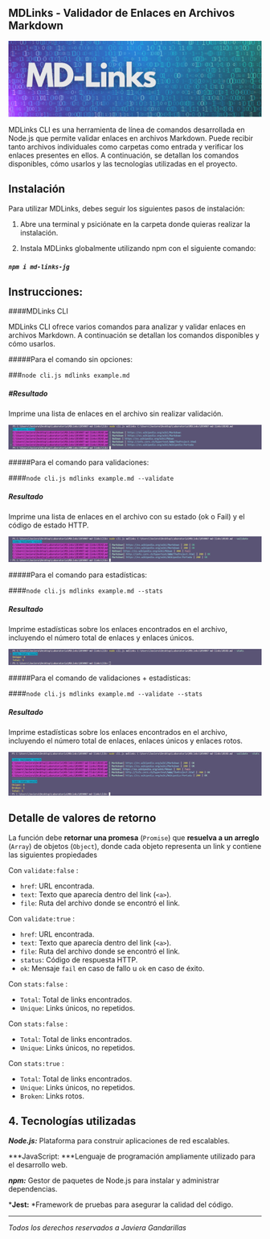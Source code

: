 ## MDLinks - Validador de Enlaces en Archivos Markdown

![MDLinks CLI Logo](images/mdlinks-banner.png) 

MDLinks CLI es una herramienta de línea de comandos desarrollada en Node.js que permite validar enlaces en archivos Markdown. Puede recibir tanto archivos individuales como carpetas como entrada y verificar los enlaces presentes en ellos. A continuación, se detallan los comandos disponibles, cómo usarlos y las tecnologías utilizadas en el proyecto.

## Instalación

Para utilizar MDLinks, debes seguir los siguientes pasos de instalación:

1. Abre una terminal y psiciónate en la carpeta donde quieras realizar la instalación.

2. Instala MDLinks globalmente utilizando npm con el siguiente comando:

##### `npm i md-links-jg`


## Instrucciones: 

####MDLinks CLI

MDLinks CLI ofrece varios comandos para analizar y validar enlaces en archivos Markdown. A continuación se detallan los comandos disponibles y cómo usarlos.

#####Para el comando sin opciones:

###`node cli.js mdlinks example.md`

##### #Resultado

Imprime una lista de enlaces en el archivo sin realizar validación.

![solo_path](images/no_option.png) 

#####Para el comando para validaciones:

####`node cli.js mdlinks example.md --validate`

##### Resultado
Imprime una lista de enlaces en el archivo con su estado (ok o Fail) y el código de estado HTTP.

![solo_path_validate](images/option_validate.png) 

#####Para el comando para estadísticas:

####`node cli.js mdlinks example.md --stats`

##### Resultado
Imprime estadísticas sobre los enlaces encontrados en el archivo, incluyendo el número total de enlaces y enlaces únicos.

![solo_path_stats](images/option_stats.png) 

#####Para el comando de validaciones + estadísticas:

####`node cli.js mdlinks example.md --validate --stats`

##### Resultado
Imprime estadísticas sobre los enlaces encontrados en el archivo, incluyendo el número total de enlaces, enlaces únicos y enlaces rotos.

![solo_path_validate_stats](images/validate_stats.png) 



## Detalle de valores de retorno

La función debe **retornar una promesa** (`Promise`) que **resuelva a un arreglo**
(`Array`) de objetos (`Object`), donde cada objeto representa un link y contiene
las siguientes propiedades

Con `validate:false` :

* `href`: URL encontrada.
* `text`: Texto que aparecía dentro del link (`<a>`).
* `file`: Ruta del archivo donde se encontró el link.

Con `validate:true` :

* `href`: URL encontrada.
* `text`: Texto que aparecía dentro del link (`<a>`).
* `file`: Ruta del archivo donde se encontró el link.
* `status`: Código de respuesta HTTP.
* `ok`: Mensaje `fail` en caso de fallo u `ok` en caso de éxito.

Con `stats:false` :

* `Total`: Total de links encontrados.
* `Unique`: Links  únicos, no repetidos.

Con `stats:false` :

* `Total`: Total de links encontrados.
* `Unique`: Links  únicos, no repetidos.

Con `stats:true` :

* `Total`: Total de links encontrados.
* `Unique`: Links  únicos, no repetidos.
* `Broken`: Links rotos.

## 4. Tecnologías utilizadas
***Node.js:*** Plataforma para construir aplicaciones de red escalables.

***JavaScript: ***Lenguaje de programación ampliamente utilizado para el desarrollo web.

***npm:*** Gestor de paquetes de Node.js para instalar y administrar dependencias.

***Jest:** *Framework de pruebas para asegurar la calidad del código.


------------


*Todos los derechos reservados a Javiera Gandarillas*
